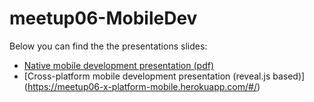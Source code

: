 # meetup06-MobileDev

Below you can find the the presentations slides:

* [Native mobile development presentation (pdf)](./DevStaff_Mobile_Presentation_Intro_iOS_Android.pdf)
* [Cross-platform mobile development presentation (reveal.js based)] (https://meetup06-x-platform-mobile.herokuapp.com/#/)
